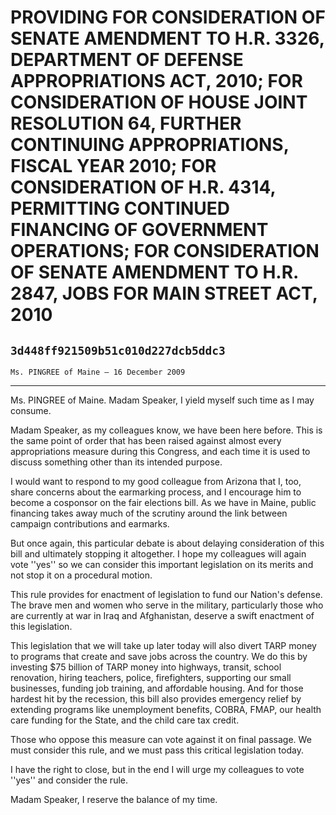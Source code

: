 # PROVIDING FOR CONSIDERATION OF SENATE AMENDMENT TO H.R. 3326,  DEPARTMENT OF DEFENSE APPROPRIATIONS ACT, 2010; FOR CONSIDERATION OF  HOUSE JOINT RESOLUTION 64, FURTHER CONTINUING APPROPRIATIONS, FISCAL  YEAR 2010; FOR CONSIDERATION OF H.R. 4314, PERMITTING CONTINUED  FINANCING OF GOVERNMENT OPERATIONS; FOR CONSIDERATION OF SENATE  AMENDMENT TO H.R. 2847, JOBS FOR MAIN STREET ACT, 2010
## `3d448ff921509b51c010d227dcb5ddc3`
`Ms. PINGREE of Maine — 16 December 2009`

---


Ms. PINGREE of Maine. Madam Speaker, I yield myself such time as I 
may consume.

Madam Speaker, as my colleagues know, we have been here before. This 
is the same point of order that has been raised against almost every 
appropriations measure during this Congress, and each time it is used 
to discuss something other than its intended purpose.

I would want to respond to my good colleague from Arizona that I, 
too, share concerns about the earmarking process, and I encourage him 
to become a cosponsor on the fair elections bill. As we have in Maine, 
public financing takes away much of the scrutiny around the link 
between campaign contributions and earmarks.

But once again, this particular debate is about delaying 
consideration of this bill and ultimately stopping it altogether. I 
hope my colleagues will again vote ''yes'' so we can consider this 
important legislation on its merits and not stop it on a procedural 
motion.

This rule provides for enactment of legislation to fund our Nation's 
defense. The brave men and women who serve in the military, 
particularly those who are currently at war in Iraq and Afghanistan, 
deserve a swift enactment of this legislation.

This legislation that we will take up later today will also divert 
TARP money to programs that create and save jobs across the country. We 
do this by investing $75 billion of TARP money into highways, transit, 
school renovation, hiring teachers, police, firefighters, supporting 
our small businesses, funding job training, and affordable housing. And 
for those hardest hit by the recession, this bill also provides 
emergency relief by extending programs like unemployment benefits, 
COBRA, FMAP, our health care funding for the State, and the child care 
tax credit.

Those who oppose this measure can vote against it on final passage. 
We must consider this rule, and we must pass this critical legislation 
today.

I have the right to close, but in the end I will urge my colleagues 
to vote ''yes'' and consider the rule.

Madam Speaker, I reserve the balance of my time.